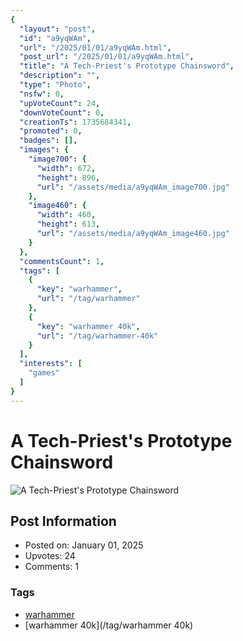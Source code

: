 ```yaml
---
{
  "layout": "post",
  "id": "a9yqWAm",
  "url": "/2025/01/01/a9yqWAm.html",
  "post_url": "/2025/01/01/a9yqWAm.html",
  "title": "A Tech-Priest's Prototype Chainsword",
  "description": "",
  "type": "Photo",
  "nsfw": 0,
  "upVoteCount": 24,
  "downVoteCount": 0,
  "creationTs": 1735684341,
  "promoted": 0,
  "badges": [],
  "images": {
    "image700": {
      "width": 672,
      "height": 896,
      "url": "/assets/media/a9yqWAm_image700.jpg"
    },
    "image460": {
      "width": 460,
      "height": 613,
      "url": "/assets/media/a9yqWAm_image460.jpg"
    }
  },
  "commentsCount": 1,
  "tags": [
    {
      "key": "warhammer",
      "url": "/tag/warhammer"
    },
    {
      "key": "warhammer 40k",
      "url": "/tag/warhammer-40k"
    }
  ],
  "interests": [
    "games"
  ]
}
---
```


# A Tech-Priest's Prototype Chainsword

![A Tech-Priest's Prototype Chainsword](/assets/media/a9yqWAm_image700.jpg)

## Post Information

- Posted on: January 01, 2025
- Upvotes: 24
- Comments: 1

### Tags

- [warhammer](/tag/warhammer)
- [warhammer 40k](/tag/warhammer 40k)
